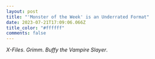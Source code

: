 ```yaml
---
layout: post
title: "'Monster of the Week' is an Underrated Format"
date: 2023-07-21T17:09:06.066Z
title_color: "#ffffff"
comments: false
---
```

*X-Files*. *Grimm*. *Buffy the Vampire Slayer*.